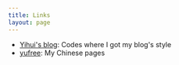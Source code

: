 ```yaml
---
title: Links
layout: page
---
```


- [Yihui's blog](http://yihui.name): Codes where I got my blog's style
- [yufree](http://blog.sciencenet.cn/u/yufree): My Chinese pages
